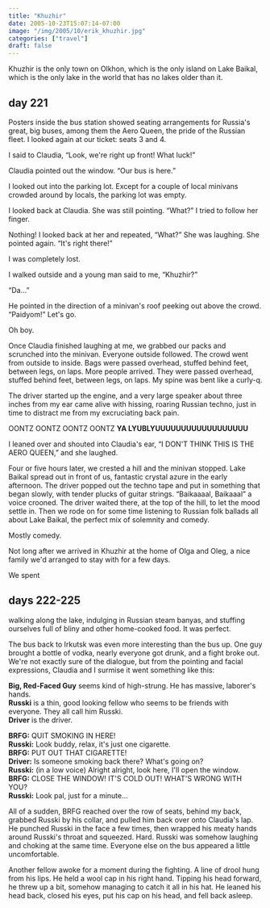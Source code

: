 ```yaml
---
title: "Khuzhir"
date: 2005-10-23T15:07:14-07:00
image: "/img/2005/10/erik_khuzhir.jpg"
categories: ["travel"]
draft: false
---
```


Khuzhir is the only town on Olkhon, which is the only island on Lake Baikal, which is the only lake in the world that has no lakes older than it.<!--more-->

## day 221

Posters inside the bus station showed seating arrangements for Russia's great, big buses, among them the Aero Queen, the pride of the Russian fleet. I looked again at our ticket: seats 3 and 4.

I said to Claudia, “Look, we're right up front! What luck!”

Claudia pointed out the window. “Our bus is here.”

I looked out into the parking lot. Except for a couple of local minivans crowded around by locals, the parking lot was empty.

I looked back at Claudia. She was still pointing. “What?” I tried to follow her finger.

Nothing! I looked back at her and repeated, “What?” She was laughing. She pointed again. “It's right there!”

I was completely lost.

I walked outside and a young man said to me, “Khuzhir?”

“Da...”

He pointed in the direction of a minivan's roof peeking out above the crowd. “Paidyom!” Let's go.

Oh boy.

Once Claudia finished laughing at me, we grabbed our packs and scrunched into the minivan. Everyone outside followed. The crowd went from outside to inside. Bags were passed overhead, stuffed behind feet, between legs, on laps. More people arrived. They were passed overhead, stuffed behind feet, between legs, on laps. My spine was bent like a curly-q.

The driver started up the engine, and a very large speaker about three inches from my ear came alive with hissing, roaring Russian techno, just in time to distract me from my excruciating back pain.

OONTZ OONTZ OONTZ OONTZ **YA LYUBLYUUUUUUUUUUUUUUUUUU**

I leaned over and shouted into Claudia's ear, “I DON'T THINK THIS IS THE AERO QUEEN,” and she laughed.

Four or five hours later, we crested a hill and the minivan stopped. Lake Baikal spread out in front of us, fantastic crystal azure in the early afternoon. The driver popped out the techno tape and put in something that began slowly, with tender plucks of guitar strings. “Baikaaaal, Baikaaal” a voice crooned. The driver waited there, at the top of the hill, to let the mood settle in. Then we rode on for some time listening to Russian folk ballads all about Lake Baikal, the perfect mix of solemnity and comedy.

Mostly comedy.

Not long after we arrived in Khuzhir at the home of Olga and Oleg, a nice family we'd arranged to stay with for a few days.

We spent

## days 222-225

walking along the lake, indulging in Russian steam banyas, and stuffing ourselves full of bliny and other home-cooked food. It was perfect.

The bus back to Irkutsk was even more interesting than the bus up. One guy brought a bottle of vodka, nearly everyone got drunk, and a fight broke out. We're not exactly sure of the dialogue, but from the pointing and facial expressions, Claudia and I surmise it went something like this:

**Big, Red-Faced Guy** seems kind of high-strung. He has massive, laborer's hands.  
**Russki** is a thin, good looking fellow who seems to be friends with everyone. They all call him Russki.  
**Driver** is the driver.  

**BRFG:** QUIT SMOKING IN HERE!  
**Russki:** Look buddy, relax, it's just one cigarette.  
**BRFG:** PUT OUT THAT CIGARETTE!  
**Driver:** Is someone smoking back there? What's going on?  
**Russki:** (in a low voice) Alright alright, look here, I'll open the window.  
**BRFG:** CLOSE THE WINDOW! IT'S COLD OUT! WHAT'S WRONG WITH YOU?  
**Russki:** Look pal, just for a minute...  

All of a sudden, BRFG reached over the row of seats, behind my back, grabbed Russki by his collar, and pulled him back over onto Claudia's lap. He punched Russki in the face a few times, then wrapped his meaty hands around Russki's throat and squeezed. Hard. Russki was somehow laughing and choking at the same time. Everyone else on the bus appeared a little uncomfortable.

Another fellow awoke for a moment during the fighting. A line of drool hung from his lips. He held a wool cap in his right hand. Tipping his head forward, he threw up a bit, somehow managing to catch it all in his hat. He leaned his head back, closed his eyes, put his cap on his head, and fell back asleep.
